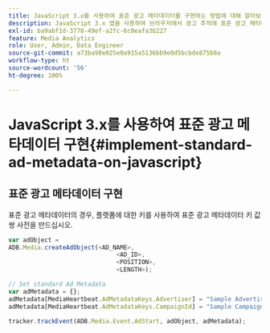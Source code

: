 ```yaml
---
title: JavaScript 3.x를 사용하여 표준 광고 메타데이터를 구현하는 방법에 대해 알아보기
description: JavaScript 3.x 앱을 사용하여 브라우저에서 광고 추적에 표준 광고 메타데이터를 사용하는 방법입니다.
exl-id: ba9abf1d-3778-49ef-a2fc-6c0eafa3b227
feature: Media Analytics
role: User, Admin, Data Engineer
source-git-commit: a73ba98e025e0a915a5136bb9e0d5bcbde875b0a
workflow-type: ht
source-wordcount: '56'
ht-degree: 100%

---
```


# JavaScript 3.x를 사용하여 표준 광고 메타데이터 구현{#implement-standard-ad-metadata-on-javascript}

## 표준 광고 메타데이터 구현

표준 광고 메타데이터의 경우, 플랫폼에 대한 키를 사용하여 표준 광고 메타데이터 키 값 쌍 사전을 만드십시오.

```js
var adObject =
ADB.Media.createAdObject(<AD_NAME>,
                              <AD_ID>,
                              <POSITION>,
                              <LENGTH>);

// Set standard Ad Metadata
var adMetadata = {};
adMetadata[MediaHeartbeat.AdMetadataKeys.Advertiser] = "Sample Advertiser";
adMetadata[MediaHeartbeat.AdMetadataKeys.CampaignId] = "Sample Campaign";

tracker.trackEvent(ADB.Media.Event.AdStart, adObject, adMetadata);
```
